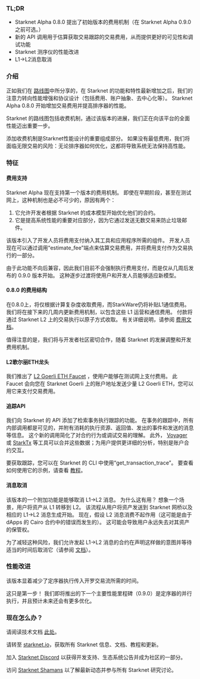 ### TL;DR

* Starknet Alpha 0.8.0 提出了初始版本的费用机制（在 Starknet Alpha 0.9.0 之前可选。）
* 新的 API 调用用于估算获取交易跟踪的交易费用，从而提供更好的可见性和调试功能
* Starknet 测序仪的性能改进
* L1→L2消息取消

### 介绍

正如我们在 [路线图](https://www.notion.so/starkware/StarkNet-Alpha-Features-Tentative-Roadmap-f2b8f5f25a2d4d1cb3265fb82a098c51)中所分享的，在 Starknet 的功能和特性最新增加之后，我们的注意力转向性能增强和协议设计（包括费用、账户抽象、去中心化等）。 Starknet Alpha 0.8.0 开始增加交易费用并提高排序器的性能。

Starknet 的路线图包括收费机制，通过该版本的进展，我们正在向该平台的全面性能迈出重要一步。

添加收费机制是Starknet性能设计的重要组成部分。 如果没有最低费用，我们将面临无限交易的风险：无论排序器如何优化，这都将导致系统无法保持高性能。

### 特征

#### 费用支持

Starknet Alpha 现在支持第一个版本的费用机制。 即使在早期阶段，甚至在测试网上，这种机制也是必不可少的，原因有两个：

1. 它允许开发者根据 Starknet 的成本模型开始优化他们的合约。
2. 它是提高系统性能的重要对应部分，因为它通过发送无数交易来防止垃圾邮件。

该版本引入了开发人员将费用支付纳入其工具和应用程序所需的组件。 开发人员现在可以通过调用“estimate_fee”端点来估算交易费用，并将费用支付作为交易执行的一部分。

由于此功能不向后兼容，因此我们目前不会强制执行费用支付，而是仅从几周后发布的 0.9.0 版本开始。 这种逐步过渡将使用户和开发人员能够适应新模型。

#### 0.8.0 的费用结构

在0.8.0上，将仅根据计算复杂度收取费用，而StarkWare仍将补贴L1通信费用。 我们将在接下来的几周内更新费用机制，以包含这些 L1 运营和通信费用。 付款将通过 Starknet L2 上的交易执行以原子方式收取。 有关详细说明，请参阅 [费用文档](https://starknet.io/documentation/fee-mechanism/)。

值得注意的是，我们将与开发者社区密切合作，随着 Starknet 的发展调整和开发费用机制。

#### L2歌尔丽ETH龙头

我们推出了 [L2 Goerli ETH Faucet](https://faucet.goerli.starknet.io/) ，使用户能够在测试网上支付费用。 此 Faucet 会向您在 Starknet Goerli 上的账户地址发送少量 L2 Goerli ETH，您可以用它来支付交易费用。

#### 追踪API

我们向 Starknet 的 API 添加了检索事务执行跟踪的功能。 在事务的跟踪中，所有内部调用都是可见的，并附有消耗的执行资源、返回值、发出的事件和发送的消息等信息。 这个新的调用简化了对合约行为或调试交易的理解。 此外， [Voyager](https://voyager.online/) 或 [StarkTx](https://starktx.info/) 等工具可以合并这些数据；为用户提供更详细的分析，特别是账户合约交互。

要获取跟踪，您可以在 Starknet 的 CLI 中使用“get_transaction_trace”。 要查看如何使用它的示例，请查看 [教程](https://www.cairo-lang.org/docs/hello_starknet/cli.html?#get-transaction-trace)。

#### 消息取消

该版本的一个附加功能是能够取消 L1→L2 消息。 为什么这有用？ 想象一个场景，用户将资产从 L1 转移到 L2。 该流程从用户将资产发送到 Starknet 网桥以及相应的 L1→L2 消息生成开始。 现在，假设 L2 消息消费不起作用（这可能是由于 dApps 的 Cairo 合约中的错误而发生的）。 这可能会导致用户永远失去对其资产的保管权。

为了减轻这种风险，我们允许发起 L1→L2 消息的合约在声明这样做的意图并等待适当的时间后取消它（请参阅 [文档](https://starknet.io/l1-l2-messaging/#cancellation)）。

### 性能改进

该版本显着减少了定序器执行传入开罗交易流所需的时间。

这只是第一步！ 我们即将推出的下一个主要性能里程碑（0.9.0）是定序器的并行执行，并且预计未来还会有更多优化。

### 现在怎么办？

请阅读技术文档 [此处](https://starknet.io/documentation/fee-mechanism/)。

请转至 [starknet.io](https://starknet.io/)，获取所有 Starknet 信息、文档、教程和更新。

加入 [Starknet Discord](https://discord.gg/uJ9HZTUk2Y) 以获得开发支持、生态系统公告并成为社区的一部分。

访问 [Starknet Shamans](https://community.starknet.io/) 以了解最新动态并参与所有 Starknet 研究讨论。
